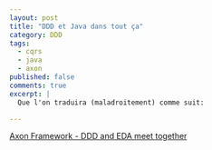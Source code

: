 ```yaml
---
layout: post
title: "DDD et Java dans tout ça"
category: DDD
tags:
  - cqrs
  - java
  - axon
published: false
comments: true
excerpt: |
  Que l'on traduira (maladroitement) comme suit:

---
```


[Axon Framework - DDD and EDA meet together](http://devblog.consileon.pl/2011/08/02/Axon-Framework-DDD-EDA-meet-together/)
